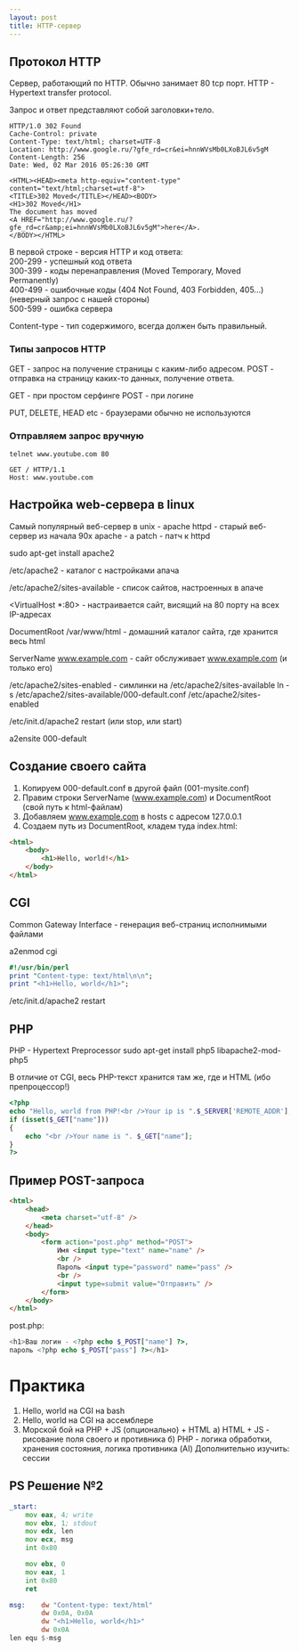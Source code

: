 ```yaml
---
layout: post
title: HTTP-сервер
---
```


## Протокол HTTP

Сервер, работающий по HTTP. Обычно занимает 80 tcp порт. 
HTTP - Hypertext transfer protocol.

Запрос и ответ представляют собой заголовки+тело.

```
HTTP/1.0 302 Found
Cache-Control: private
Content-Type: text/html; charset=UTF-8
Location: http://www.google.ru/?gfe_rd=cr&ei=hnnWVsMb0LXoBJL6v5gM
Content-Length: 256
Date: Wed, 02 Mar 2016 05:26:30 GMT

<HTML><HEAD><meta http-equiv="content-type" content="text/html;charset=utf-8">
<TITLE>302 Moved</TITLE></HEAD><BODY>
<H1>302 Moved</H1>
The document has moved
<A HREF="http://www.google.ru/?gfe_rd=cr&amp;ei=hnnWVsMb0LXoBJL6v5gM">here</A>.
</BODY></HTML>
```
В первой строке - версия HTTP и код ответа:  
200-299 - успешный код ответа  
300-399 - коды перенаправления (Moved Temporary, Moved Permanently)  
400-499 - ошибочные коды (404 Not Found, 403 Forbidden, 405...)
          (неверный запрос с нашей стороны)  
500-599 - ошибка сервера  

Content-type - тип содержимого, всегда должен быть правильный.

### Типы запросов HTTP

GET - запрос на получение страницы с каким-либо адресом. 
POST - отправка на страницу каких-то данных, получение ответа. 

GET - при простом серфинге 
POST - при логине

PUT, DELETE, HEAD etc - браузерами обычно не используются

### Отправляем запрос вручную
```
telnet www.youtube.com 80
```

```
GET / HTTP/1.1
Host: www.youtube.com
```
## Настройка web-сервера в linux

Самый популярный веб-сервер в unix - apache 
httpd - старый веб-сервер из начала 90х 
apache - a patch - патч к httpd

sudo apt-get install apache2

/etc/apache2 - каталог с настройками апача

/etc/apache2/sites-available - список сайтов, настроенных в апаче

<VirtualHost *:80> - настраивается сайт, висящий на 80 порту 
на всех IP-адресах

DocumentRoot /var/www/html - домашний каталог сайта, где хранится
весь html

ServerName www.example.com - сайт обслуживает www.example.com 
(и только его)

/etc/apache2/sites-enabled - симлинки на /etc/apache2/sites-available 
ln -s /etc/apache2/sites-available/000-default.conf
 /etc/apache2/sites-enabled

/etc/init.d/apache2 restart (или stop, или start)

a2ensite 000-default

## Создание своего сайта
1. Копируем 000-default.conf в другой файл (001-mysite.conf)
2. Правим строки ServerName (www.example.com) и DocumentRoot (свой путь
к html-файлам)
3. Добавляем www.example.com в hosts с адресом 127.0.0.1
4. Создаем путь из DocumentRoot, кладем туда index.html:
```html
<html>
	<body>
		<h1>Hello, world!</h1>
	</body>
</html>
```
## CGI

Common Gateway Interface - генерация веб-страниц исполнимыми файлами

a2enmod cgi

```perl
#!/usr/bin/perl
print "Content-type: text/html\n\n";
print "<h1>Hello, world</h1>";
```

/etc/init.d/apache2 restart

## PHP

PHP - Hypertext Preprocessor
sudo apt-get install php5 libapache2-mod-php5

В отличие от CGI, весь PHP-текст хранится там же, где и HTML
(ибо препроцессор!)

```php
<?php
echo "Hello, world from PHP!<br />Your ip is ".$_SERVER['REMOTE_ADDR'];
if (isset($_GET["name"]))
{
	echo "<br />Your name is ". $_GET["name"];
}
?>
```

## Пример POST-запроса
```html
<html>
	<head>
		<meta charset="utf-8" />
	</head>
	<body>
		<form action="post.php" method="POST">
			Имя <input type="text" name="name" />
			<br />
			Пароль <input type="password" name="pass" />
			<br />
			<input type=submit value="Отправить" />
		</form>
	</body>
</html>
```

post.php:

```php
<h1>Ваш логин - <?php echo $_POST["name"] ?>,
пароль <?php echo $_POST["pass"] ?></h1>
```

# Практика
1. Hello, world на CGI на bash
2. Hello, world на CGI на ассемблере
3. Морской бой на PHP + JS (опционально) + HTML
   а) HTML + JS - рисование поля своего и противника
   б) PHP - логика обработки, хранения состояния, логика противника (AI)
   Дополнительно изучить: сессии

## PS Решение №2
```asm
_start:
	mov eax, 4; write
	mov ebx, 1; stdout
	mov edx, len
	mov ecx, msg
	int 0x80

	mov ebx, 0
	mov eax, 1
	int 0x80
	ret

msg:	dw "Content-type: text/html"
		dw 0x0A, 0x0A
		dw "<h1>Hello, world</h1>"
		dw 0x0A
len	equ $-msg

```
